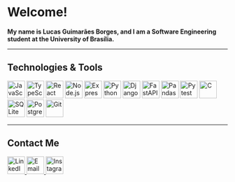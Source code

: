 <h1 align="left">Welcome!</h1>
<p align="left">
  <b>My name is Lucas Guimarães Borges, and I am a Software Engineering student at the University of Brasília.</b>
</p>

---

## Technologies & Tools

<div align="left">
  <img src="https://img.shields.io/badge/JavaScript-F7DF1E?logo=javascript&logoColor=black&style=for-the-badge" height="40" alt="JavaScript" />
  <img src="https://img.shields.io/badge/TypeScript-3178C6?logo=typescript&logoColor=white&style=for-the-badge" height="40" alt="TypeScript" />
  <img src="https://img.shields.io/badge/React-61DAFB?logo=react&logoColor=black&style=for-the-badge" height="40" alt="React" />
  <img src="https://img.shields.io/badge/Node.js-339933?logo=nodedotjs&logoColor=white&style=for-the-badge" height="40" alt="Node.js" />
  <img src="https://img.shields.io/badge/Express-000000?logo=express&logoColor=white&style=for-the-badge" height="40" alt="Express" />
  <img src="https://img.shields.io/badge/Python-3776AB?logo=python&logoColor=white&style=for-the-badge" height="40" alt="Python" />
  <img src="https://img.shields.io/badge/Django-092E20?logo=django&logoColor=white&style=for-the-badge" height="40" alt="Django" />
  <img src="https://img.shields.io/badge/FastAPI-009688?logo=fastapi&logoColor=white&style=for-the-badge" height="40" alt="FastAPI" />
  <img src="https://img.shields.io/badge/Pandas-150458?logo=pandas&logoColor=white&style=for-the-badge" height="40" alt="Pandas" />
  <img src="https://img.shields.io/badge/Pytest-0A9EDC?logo=pytest&logoColor=white&style=for-the-badge" height="40" alt="Pytest" />
  <img src="https://img.shields.io/badge/C-A8B9CC?logo=c&logoColor=black&style=for-the-badge" height="40" alt="C" />
  <img src="https://img.shields.io/badge/SQLite-003B57?logo=sqlite&logoColor=white&style=for-the-badge" height="40" alt="SQLite" />
  <img src="https://img.shields.io/badge/PostgreSQL-4169E1?logo=postgresql&logoColor=white&style=for-the-badge" height="40" alt="PostgreSQL" />
  <img src="https://img.shields.io/badge/Git-F05032?logo=git&logoColor=white&style=for-the-badge" height="40" alt="Git" />
</div>

---

## Contact Me

<div align="left">
  <a href="https://www.linkedin.com/in/lucas-guimaraes-dev/" target="_blank">
    <img src="https://img.shields.io/badge/LinkedIn-0A66C2?logo=linkedin&logoColor=white&style=for-the-badge" height="40" alt="LinkedIn" />
  </a>
  <a href="mailto:lcsgborges@gmail.com">
    <img src="https://img.shields.io/badge/Email-D14836?logo=gmail&logoColor=white&style=for-the-badge" height="40" alt="Email" />
  </a>
  <a href="https://www.instagram.com/lcsgborges/" target="_blank">
    <img src="https://img.shields.io/badge/Instagram-E4405F?logo=instagram&logoColor=white&style=for-the-badge" height="40" alt="Instagram" />
  </a>
</div>
